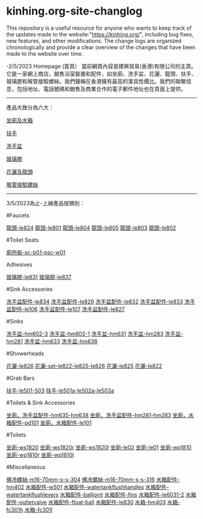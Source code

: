 # kinhing.org-site-changlog 
This repository is a useful resource for anyone who wants to keep track of the updates made to the website:"https://kinhing.org/", including bug fixes, new features, and other modifications. The change logs are organized chronologically and provide a clear overview of the changes that have been made to the website over time.


-2/5/2023
Homepage (首頁） 
當前網頁內容是建興貿易(香港)有限公司的主頁。它是一家網上商店，銷售浴室裝置和配件，如坐廁、洗手盆、花灑、龍頭、扶手、玻璃膠和喉管接駁螺絲。我們聲稱在香港擁有最高的潔具性價比。我們的聯繫信息，包括地址、電話號碼和銷售及商業合作的電子郵件地址也在頁面上提供。

---

產品大致分為六大：


[坐廁及水箱](https://kinhing.org/product-category/toilets-and-water-tanks/)

[扶手](https://kinhing.org/product-category/handrails/)

[洗手盆](https://kinhing.org/product-category/washbasins/)

[玻璃膠](https://kinhing.org/product-category/silicone-sealants/)

[花灑及龍頭](https://kinhing.org/product-category/showerheads-and-faucets/)

[喉管接駁螺絲](https://kinhing.org/product-category/bolts-and-nuts/)


---



3/5/2023為止-上線產品按類別：


#Faucets

[龍頭-le824](https://kinhing.org/product/le824/)
[龍頭-le801](https://kinhing.org/product/le801/)
[龍頭-le804](https://kinhing.org/product/le804/)
[龍頭-le805](https://kinhing.org/product/le805/)
[龍頭-le803](https://kinhing.org/product/le803/)
[龍頭-le802](https://kinhing.org/product/le802/)

#Toilet Seats

[廁所板-sc-b01-psc-w01](https://kinhing.org/product/sc-b01-psc-w01/)

Adhesives

[玻璃膠-le831](https://kinhing.org/product/le831/)
[玻璃膠-le837](https://kinhing.org/product/le837/)

#Sink Accessories

[洗手盆配件-le834](https://kinhing.org/product/le834/)
[洗手盆配件-le829](https://kinhing.org/product/le829/)
[洗手盆配件-le832](https://kinhing.org/product/le832/)
[洗手盆配件-le833](https://kinhing.org/product/le833/)
[洗手盆配件-le106](https://kinhing.org/product/le106/)
[洗手盆配件-le107](https://kinhing.org/product/le107/)
[洗手盆配件-le827](https://kinhing.org/product/le827/)

#Sinks

[洗手盆-hm602-3](https://kinhing.org/product/hm602-3/)
[洗手盆-hm602-1](https://kinhing.org/product/hm602-1/)
[洗手盆-hm631](https://kinhing.org/product/hm631/)
[洗手盆-hm283](https://kinhing.org/product/hm283/)
[洗手盆-hm281](https://kinhing.org/product/hm281/)
[洗手盆-hm633](https://kinhing.org/product/hm633/)
[洗手盆-hm638](https://kinhing.org/product/hm638/)

#Showerheads

[花灑-le826](https://kinhing.org/product/le826/)
[花灑-set-le822-le825-le826](https://kinhing.org/product/set-le822-le825-le826/)
[花灑-le825](https://kinhing.org/product/le825/)
[花灑-le822](https://kinhing.org/product/le822/)

#Grab Bars

[扶手-le501-503](https://kinhing.org/product/le501-503/)
[扶手-le501a-le502a-le503a](https://kinhing.org/product/le501a-le502a-le503a/)

#Toilets & Sink Accessories

[坐廁，洗手盆配件-hm635-hm638](https://kinhing.org/product/hm635-hm638/)
[坐廁，洗手盆配件-hm281-hm283](https://kinhing.org/product/hm281-hm283/)
[坐廁，水箱配件-pd101](https://kinhing.org/product/pd101/)
[坐廁，水箱配件-le101](https://kinhing.org/product/le101/)

#Toilets

[坐廁-ws1820](https://kinhing.org/product/ws1820/)
[坐廁-ws1820r](https://kinhing.org/product/ws1820r/)
[坐廁-ws1820l](https://kinhing.org/product/ws1820l/)
[坐廁-le02](https://kinhing.org/product/le02/)
[坐廁-le01](https://kinhing.org/product/le01/)
[坐廁-wp1810](https://kinhing.org/product/wp1810/)
[坐廁-wp1810r](https://kinhing.org/product/wp1810r/)
[坐廁-wp1810l](https://kinhing.org/product/wp1810l/)

#Miscellaneous

[佛冷螺絲-m16-70mm-s-s-304](https://kinhing.org/product/m16-70mm-s-s-304/)
[佛冷螺絲-m16-70mm-s-s-316](https://kinhing.org/product/m16-70mm-s-s-316/)
[水箱配件-hm402](https://kinhing.org/product/hm402/)
[水箱配件-w501](https://kinhing.org/product/w501/)
[水箱配件-watertankflushhandles](https://kinhing.org/product/watertankflushhandles/)
[水箱配件-watertankflushlevers](https://kinhing.org/product/watertankflushlevers/)
[水箱配件-balljoint](https://kinhing.org/product/balljoint/)
[水箱配件-fins](https://kinhing.org/product/fins/)
[水箱配件-le6031-2](https://kinhing.org/product/le6031-2/)
[水箱配件-outletvalve](https://kinhing.org/product/outletvalve/)
[水箱配件-float-ball](https://kinhing.org/product/float-ball/)
[水箱配件-le830](https://kinhing.org/product/le830/)
[水箱-hm403](https://kinhing.org/product/hm403/)
[水箱-fc301h](https://kinhing.org/product/fc301h/)
[水箱-fc301l](https://kinhing.org/product/fc301l/)





